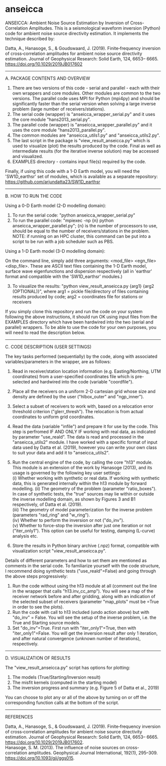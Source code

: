 # anseicca
ANSEICCA: Ambient Noise Source Estimation by Inversion of Cross-Correlation Amplitudes. This is a seismological waveform inversion (Python) code for ambient noise source directivity estimation. It implements the technique described by:

Datta, A., Hanasoge, S., & Goudswaard, J. (2019). Finite‐frequency inversion of cross‐correlation amplitudes for ambient noise source directivity estimation. Journal of Geophysical Research: Solid Earth, 124, 6653– 6665. https://doi.org/10.1029/2019JB017602

**********************************************************************************************
A. PACKAGE CONTENTS AND OVERVIEW

1. There are two versions of this code - serial and parallel - each with their own wrappers and core modules. Other modules are common to the two versions. The parallel code uses MPI for Python (mpi4py) and should be significantly faster than the serial version when solving a large inverse problem (large number of receivers/stations).
2. The serial code (wrapper) is "anseicca\_wrapper\_serial.py" and it uses the core module "hans2013\_serial.py".
3. The parallel code (wrapper) is "anseicca\_wrapper\_parallel.py" and it uses the core module "hans2013\_parallel.py".
4. The common modules are "anseicca\_utils1.py" and "anseicca\_utils2.py".
5. The last script in the package is "view\_result\_anseicca.py" which is used to visualize (plot) the results produced by the code. Final as well as intermediate results (for the iterative inverse solution) may be accessed and visualized.
6. EXAMPLES directory - contains input file(s) required by the code.

Finally, if using this code with a 1-D Earth model, you will need the 'SW1D_earthsr' set of modules, which is available as a separate repository: https://github.com/arjundatta23/SW1D_earthsr

**********************************************************************************************
B. HOW TO RUN THE CODE

Using a 0-D Earth model (2-D modelling domain):

1. To run the serial code: "python anseicca\_wrapper\_serial.py"
2. To run the parallel code: "mpiexec -np {n} python anseicca\_wrapper\_parallel.py"; {n} is the number of processors to use, should be equal to the number of receivers/stations in the problem. NOTE: if running on an HPC cluster, this command can be put into a script to be run with a job scheduler such as PBS.

Using a 1-D Earth model (3-D modelling domain):

On the command line, simply add three arguments: <mod\_file> <egn\_file> <disp\_file>. These are ASCII text files containing the 1-D Earth model, surface wave eigenfunctions and dispersion respectively (all in 'earthsr' format and compatible with the 'SW1D_earthsr' modules.)

3. To visualize the results: "python view\_result\_anseicca.py {arg1} {arg2 (OPTIONAL)}", where
	arg1 = pickle file/directory of files containing results produced by code;
	arg2 = coordinates file for stations or receivers

If you simply clone this repository and run the code on your system following the above instructions, it should run OK using input files from the EXAMPLES directory which have been hardwired into the two (serial and parallel) wrappers. To be able to use the code for your own purposes, you will need to read the description below.

**********************************************************************************************
C. CODE DESCRIPTION (USER SETTINGS)

The key tasks performed (sequentially) by the code, along with associated variables/parameters in the wrapper, are as follows:

1. Read in receiver/station location information (e.g. Easting/Northing, UTM coordinates) from a user-specified coordinates file which is pre-selected and hardwired into the code (variable "coordfile").
2. Place all the receivers on a uniform 2-D cartesian grid whose size and density are defined by the user ("hlbox\_outer" and "ngp\_inner").
3. Select a subset of receivers to work with, based on a relocation error threshold criterion ("glerr\_thresh"). The relocation is from actual coordinates to uniform grid coordinates.
4. Read the data (variable "infile") and prepare it for use by the code. This step is perfromed IF AND ONLY IF working with real data, as indicated by parameter "use_reald". The data is read and processed in the "anseicca\_utils2" module. I have worked with a specific format of input data used by Datta et al. (2019), however you can write your own class to suit your data and add it to "anseicca\_utils2".  
5. Run the central engine of the code, by calling the core "h13" module. This module is an extension of the work by Hanasoge (2013), and its usage is governed by the following key user settings:  
	(i) Whether working with synthetic or real data. If working with synthetic data, this is generated internally within the h13 module by forward modelling.
	(ii) The geometry of the problem (parameter "ratio_boxes"). In case of synthetic tests, the "true" sources may lie within or outside the inverse modelling domain, as shown by Figures 3 and B1 respectively, of Datta et al. (2019).  
	(iii) The geometry of model parameterization for the inverse problem (parameters "rad\_ring" and "w\_ring").  
	(iv) Whether to perform the inversion or not ("do_inv").  
	(v) Whether to force-stop the inversion after just one iteration or not ("iter_only1"). This option can be useful for testing, damping (L-curve) analysis etc.  

6. Store the results in Python binary archive (.npz) format, compatible with visualization script "view\_result\_anseicca.py".

Details of different parameters and how to set them are mentioned as comments in the serial code. To familiarize yourself with the code structure, I recommend doing synthetic tests ("use_reald"=False) and going through the above steps progressively:

1. Run the code without using the h13 module at all (comment out the line in the wrapper that calls "h13.inv_cc_amp"). You will see a map of the receiver network before and after gridding, along with an indication of the selected subset of receivers (parameter "map_plots" must be =True in order to see the plots).
2. Run the code with call to h13 included (undo action above) but with "do_inv" = False. You will see the setup of the inverse problem, i.e. the True and Starting source models.
3. Set "do\_inv"=True. First run with "iter\_only1"=True, then with "iter\_only1"=False. You will get the inversion result after only 1 iteration, and after natural convergence (unknown number of iterations), respectively.

**********************************************************************************************
D. VISUALIZATION OF RESULTS

The "view\_result\_anseicca.py" script has options for plotting:

1. The models (True/Starting/Inversion result)
2. The misfit kernels (computed in the starting model)
3. The inversion progress and summary (e.g. Figure 5 of Datta et al., 2019)

You can choose to plot any or all of the above by turning on or off the corresponding function calls at the bottom of the script.

**********************************************************************************************
REFERENCES

Datta, A., Hanasoge, S., & Goudswaard, J. (2019). Finite‐frequency inversion of cross‐correlation amplitudes for ambient noise source directivity estimation. Journal of Geophysical Research: Solid Earth, 124, 6653– 6665. https://doi.org/10.1029/2019JB017602.  
Hanasoge, S. M. (2013). The influence of noise sources on cross-correlation amplitudes. Geophysical Journal International, 192(1), 295–309. https://doi.org/10.1093/gji/ggs015.
